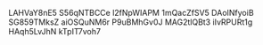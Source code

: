 LAHVaY8nE5
S56qNTBCCe
l2fNpWIAPM
1mQacZfSV5
DAoINfyoiB
SG859TMksZ
aiOSQuNM6r
P9uBMhGv0J
MAG2tlQBt3
iIvRPURt1g
HAqh5LvJhN
kTpIT7voh7
